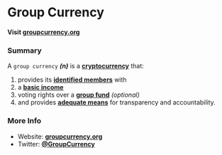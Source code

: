 # Group Currency

__Visit [groupcurrency.org](http://groupcurrency.org)__

### Summary

A `group currency` ___(n)___ is a __[cryptocurrency](https://en.wikipedia.org/wiki/Cryptocurrency)__ that:

1. provides its __[identified members](index.md#Sybil)__ with
2. a __[basic income](http://www.reddit.com/r/basicincome/wiki/index)__
3. voting rights over a __[group fund](index.md#GroupFund)__ _(optional)_
4. and provides __[adequate means](https://en.wikipedia.org/wiki/Blockchain)__ for transparency and accountability.

### More Info

- Website: __[groupcurrency.org](http://groupcurrency.org)__
- Twitter: __[@GroupCurrency](https://twitter.com/GroupCurrency)__